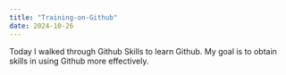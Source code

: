 ```yaml
---
title: "Training-on-Github"
date: 2024-10-26
---
```


Today I walked through Github Skills to learn Github.
My goal is to obtain skills in using Github more effectively.
